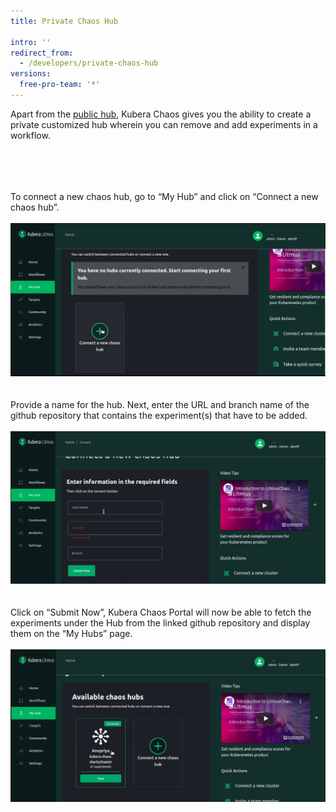 ```yaml
---
title: Private Chaos Hub

intro: ''
redirect_from:
  - /developers/private-chaos-hub
versions:
  free-pro-team: '*'
---
```

Apart from the <a href="https://hub.litmuschaos.io/">public hub</a>, Kubera Chaos gives you the ability to create a private customized  hub wherein you can remove and add experiments in a workflow.<br><br>
<p style="color:white;font-size:20px;">Connecting a new chaos hub :</p>
To connect a new chaos hub, go to “My Hub” and click on “Connect a new chaos hub”.
<br>
<br><center><img class="image-with-border" src="/assets/images/developer/MyHub/ConnectNewHub.png"></center>
<br>
<br>
Provide a name for the hub. 
Next, enter the URL and branch name of the github repository that contains the experiment(s) that have to be added. 
<br>
<br><center><img class="image-with-border" src="/assets/images/developer/MyHub/NewHubConnectCred.png"></center>
<br>
<br>
Click on “Submit Now”, Kubera Chaos Portal will now be able to fetch the experiments under the Hub from the linked github repository and display them on the “My Hubs” page.	
<br>
<br><center><img class="image-with-border" src="/assets/images/developer/MyHub/AvailableChaosHub.png"></center>
<br>
<br>